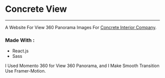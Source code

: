 # Concrete View
_______________________________

A Website For View 360 Panorama Images For [Concrete Interior Company](https://www.concrete.com.co/).

### Made With : 
- React.js
- Sass

I Used Momento 360 for View 360 Panorama, and I Make Smooth Transition Use Framer-Motion.